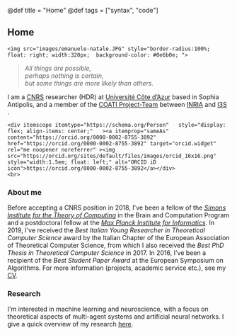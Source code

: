 @def title = "Home"
@def tags = ["syntax", "code"]

## Home

~~~
<img src="images/emanuele-natale.JPG" style="border-radius:100%; float: right; width:320px;  background-color: #0e6b0e; ">
~~~

> *All things are possible,*  
>  *perhaps nothing is certain,*  
>  *but some things are more likely than others.*  


I am a [CNRS] researcher (HDR) at [Université
Côte d’Azur][UCA] based in Sophia Antipolis, and a member of the [COATI
Project-Team][COATI] between [INRIA] and [I3S][I3S] .

~~~
<div itemscope itemtype="https://schema.org/Person"   style="display: flex; align-items: center;"   ><a itemprop="sameAs" content="https://orcid.org/0000-0002-8755-3892" href="https://orcid.org/0000-0002-8755-3892" target="orcid.widget" rel="me noopener noreferrer" ><img src="https://orcid.org/sites/default/files/images/orcid_16x16.png" style="width:1.5em; float: left;" alt="ORCID iD icon">https://orcid.org/0000-0002-8755-3892</a></div>
<br>
~~~

### About me

Before accepting a CNRS position in 2018, I've been a fellow of the [*Simons Institute for the Theory of Computing*](https://simons.berkeley.edu/) in the Brain and Computation Program and a postdoctoral fellow at the [*Max Planck Institute for Informatics*](https://www.mpi-inf.mpg.de/departments/algorithms-complexity).
In 2019, I've received the *Best Italian Young Researcher in Theoretical Computer Science* award by the Italian Chapter of the European Association of Theoretical Computer Science, from which I also received the *Best PhD Thesis in Theoretical Computer Science* in 2017. In 2016, I've been a recipient of the *Best Student Paper Award* at the European Symposium on Algorithms. 
For more information (projects, academic service etc.), see my [CV](/cv/).

### Research

I'm interested in machine learning and neuroscience, with a focus on theoretical aspects of multi-agent systems and artificial neural networks.
I give a quick overview of my research [here](/research/#research_bio). 


[UCA]: http://univ-cotedazur.fr 
[COATI]: https://team.inria.fr/coati/team-members 
[I3S]: http://www.i3s.unice.fr
[CNRS]: https://www.cnrs.fr/
[INRIA]: https://www.inria.fr/en/inria-centre-universite-cote-azur
